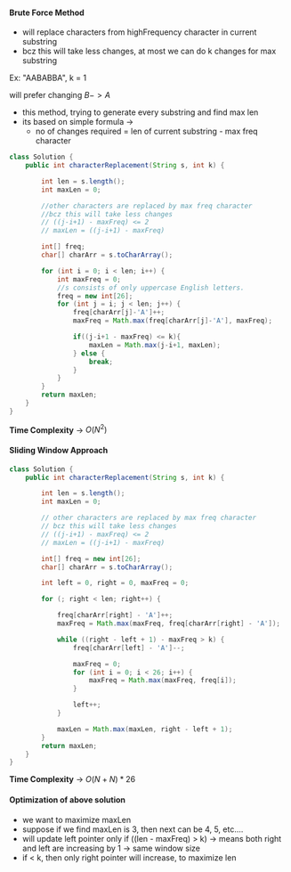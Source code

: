 
#### Brute Force Method

* will replace characters from highFrequency character in current substring 
* bcz this will take less changes, at most we can do k changes for max substring

Ex: "AABABBA", k = 1

will prefer changing $B -> A$

* this method, trying to generate every substring and find max len
* its based on simple formula ->
  - no of changes required = len of current substring - max freq character


```java
class Solution {
    public int characterReplacement(String s, int k) {

        int len = s.length();
        int maxLen = 0;

        //other characters are replaced by max freq character
        //bcz this will take less changes
        // ((j-i+1) - maxFreq) <= 2
        // maxLen = ((j-i+1) - maxFreq)

        int[] freq;
        char[] charArr = s.toCharArray();

        for (int i = 0; i < len; i++) {
            int maxFreq = 0;
            //s consists of only uppercase English letters.
            freq = new int[26];
            for (int j = i; j < len; j++) {
                freq[charArr[j]-'A']++;
                maxFreq = Math.max(freq[charArr[j]-'A'], maxFreq);

                if((j-i+1 - maxFreq) <= k){
                    maxLen = Math.max(j-i+1, maxLen);
                } else {
                    break;
                }
            }
        }
        return maxLen;
    }
}
```

**Time Complexity** -> $O(N^2)$

#### Sliding Window Approach

```java
class Solution {
    public int characterReplacement(String s, int k) {

        int len = s.length();
        int maxLen = 0;

        // other characters are replaced by max freq character
        // bcz this will take less changes
        // ((j-i+1) - maxFreq) <= 2
        // maxLen = ((j-i+1) - maxFreq)

        int[] freq = new int[26];
        char[] charArr = s.toCharArray();

        int left = 0, right = 0, maxFreq = 0;

        for (; right < len; right++) {

            freq[charArr[right] - 'A']++;
            maxFreq = Math.max(maxFreq, freq[charArr[right] - 'A']);

            while ((right - left + 1) - maxFreq > k) {
                freq[charArr[left] - 'A']--;

                maxFreq = 0;
                for (int i = 0; i < 26; i++) {
                    maxFreq = Math.max(maxFreq, freq[i]);
                }

                left++;
            }

            maxLen = Math.max(maxLen, right - left + 1);
        }
        return maxLen;
    }
}
```

**Time Complexity** -> $O(N+N)*26$

#### Optimization of above solution

* we want to maximize maxLen
* suppose if we find maxLen is 3, then next can be 4, 5, etc....
* will update left pointer only if ((len - maxFreq) > k) -> means both right and left are increasing by 1 -> same window size
* if < k, then only right pointer will increase, to maximize len

```java

```